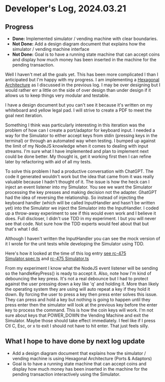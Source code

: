 # Developer's Log, 2024.03.21

## Progress

* __Done:__ Implemented simulator / vending machine with clear boundaries.
* __Not Done:__ Add a design diagram document that explains how the simulator / vending machine interface
* __Not Done:__ Goal is to have a running state machine that can accept coins and display how much money has been inserted in the machine for the pending transaction.

Well I haven't met all the goals yet. This has been more complicated I than I anticipated but I'm happy with my progress. I am implementing a [Hexagonal Architecture](https://en.wikipedia.org/wiki/Hexagonal_architecture_(software)) as I discussed in the previous log. I may be over designing but I would rather err a little on the side of over design than under design if it allows us to keep things very modular and testable.

I have a design document but you can't see it because it's written on my whiteboard and yellow legal pad. I will strive to create a PDF to meet the goal
next iteration.

Something I think was particularly interesting in this iteration was the problem of how can I create a port/adaptor for keyboard input. I needed a way for the Simulator to either accept keys from stdin
(pressing keys in the terminal) or through an automated way when testing. I bumped up against the
limit of my NodeJS knowledge when it comes to dealing with input streams. I'm sure what I have implemented and plan to implement next could be done better. My thought is, get it working first then I can refine later by refactoring with aid of all my tests.

To solve this problem I had a productive conversation with ChatGPT. The code it generated wouldn't work but the idea that came from it was really valuable because I hadn't thought of it. The issue is how the heck can I
inject an event listener into my Simulator. You see we want the Simulator processing the key presses and making decision not the adapter. GhatGPT had the idea of reversing the relationship. So instead of injecting the keyboard handler (which will be called InputHandler and hasn't be written yet) into the Simulator we inject the Simulator into the InputHandler. I coded up a throw-away experiment to see if this would even work and I believe it does. Full discloser, I didn't use TDD in my experiment. I but you will never see that code.
Not sure how the TDD experts would feel about that but that's what I did.

Although I haven't written the InputHandler you can see the mock version of it I wrote for the unit tests while developing the Simulator using TDD.

Here's how it looked at the time of this log entry [see rc-475 Simulator.spec.ts](https://github.com/WoodyB/vending-machine-project/blob/rc-475/test/commit/Simulator.spec.ts#L83) and [rc-475 Simulator.ts](https://github.com/WoodyB/vending-machine-project/blob/rc-475/src/Simulator/Simulator.ts#L20)

From my experiment I know what the NodeJS event listener will be sending so the handleKeyPress() is ready to accept it. Also, note how I'm kind of debouncing the key press. It's not a real debounce but I had to protect against the user pressing down a key like 'q' and holding it. More than likely the operating system they are using will auto repeat a key if they hold it down. By forcing the user to press a key then press enter solves this issue. They can press and hold a key but nothing is going to happen until they press enter then the simulator will look at the previous key before the enter key to process the command. This is how the coin keys will work. I'm not sure about keys that POWER_DOWN the Vending Machine and exit the Simulator. Maybe those should take effect immediately. I feel like if I press Ctl C, Esc, or x to exit I should not have to hit enter. That just feels silly.

## What I hope to have done by next log update

* Add a design diagram document that explains how the simulator / vending machine is using Hexagonal Architecture (Ports & Adaptors)
* Goal is to have a running state machine that can accept coins and display how much money has been inserted in the machine for the pending transaction interactively using the Simulator.
